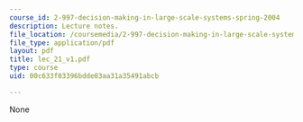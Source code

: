 ```yaml
---
course_id: 2-997-decision-making-in-large-scale-systems-spring-2004
description: Lecture notes.
file_location: /coursemedia/2-997-decision-making-in-large-scale-systems-spring-2004/00c633f03396bdde03aa31a35491abcb_lec_21_v1.pdf
file_type: application/pdf
layout: pdf
title: lec_21_v1.pdf
type: course
uid: 00c633f03396bdde03aa31a35491abcb

---
```

None